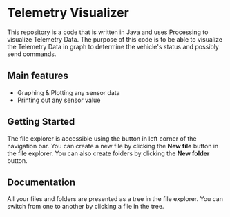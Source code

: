 # Telemetry Visualizer

This repository is a code that is written in Java and uses Processing to visualize Telemetry Data. The purpose of this code is to be able to visualize the Telemetry Data in graph to determine the vehicle's status and possibly send commands.

## Main features

 - Graphing & Plotting any sensor data
 - Printing out any sensor value


## Getting Started

The file explorer is accessible using the button in left corner of the navigation bar. You can create a new file by clicking the **New file** button in the file explorer. You can also create folders by clicking the **New folder** button.

## Documentation

All your files and folders are presented as a tree in the file explorer. You can switch from one to another by clicking a file in the tree.

